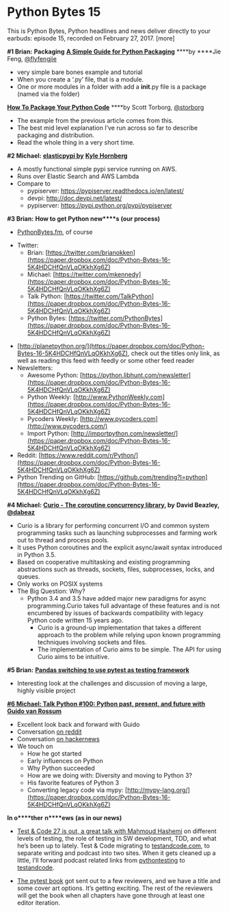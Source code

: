 # Python Bytes 15

This is Python Bytes, Python headlines and news deliver directly to your earbuds: episode 15, recorded on February 27, 2017.  [more]

**#1 Brian:**  **Packaging**
[**A Simple Guide for Python Packaging**](https://medium.com/small-things-about-python/lets-talk-about-python-packaging-6d84b81f1bb5#.b9ww4h4xt) ****by ****Jie Feng, [@flyfengjie](https://twitter.com/flyfengjie)

- very simple bare bones example and tutorial
- When you create a ‘.py’ file, that is a module.
- One or more modules in a folder with add a __init__.py file is a package (named via the folder)

[**How To Package Your Python Code**](http://python-packaging.readthedocs.io/en/latest/) ****by Scott Torborg, [@storborg](https://twitter.com/storborg)

- The example from the previous article comes from this.
- The best mid level explanation I’ve run across so far to describe packaging and distribution.
- Read the whole thing in a very short time.

**#2 Michael:** [**elasticpypi by**](https://github.com/khornberg/elasticpypi) [**Kyle Hornberg**](https://github.com/khornberg/elasticpypi)

- A mostly functional simple pypi service running on AWS.
- Runs over Elastic Search and AWS Lambda
- Compare to
  - pypiserver: https://pypiserver.readthedocs.io/en/latest/
  - devpi: http://doc.devpi.net/latest/
  - pypiserver: https://pypi.python.org/pypi/pypiserver

**#3 Brian:** **How to get Python new****s (our process)**

- [PythonBytes.fm](https://pythonbytes.fm), of course
* Twitter: 
	* Brian: [https://twitter.com/brianokken](https://paper.dropbox.com/doc/Python-Bytes-16-5K4HDCHfQnVLqOKkhXg6Z)
	* Michael: [https://twitter.com/mkennedy](https://paper.dropbox.com/doc/Python-Bytes-16-5K4HDCHfQnVLqOKkhXg6Z)
	* Talk Python: [https://twitter.com/TalkPython](https://paper.dropbox.com/doc/Python-Bytes-16-5K4HDCHfQnVLqOKkhXg6Z)
	* Python Bytes: [https://twitter.com/PythonBytes](https://paper.dropbox.com/doc/Python-Bytes-16-5K4HDCHfQnVLqOKkhXg6Z)
- [http://planetpython.org/](https://paper.dropbox.com/doc/Python-Bytes-16-5K4HDCHfQnVLqOKkhXg6Z), check out the titles only link, as well as reading this feed with feedly or some other feed reader
- Newsletters:
	- Awesome Python: [https://python.libhunt.com/newsletter](https://paper.dropbox.com/doc/Python-Bytes-16-5K4HDCHfQnVLqOKkhXg6Z)
	- Python Weekly: [http://www.PythonWeekly.com](https://paper.dropbox.com/doc/Python-Bytes-16-5K4HDCHfQnVLqOKkhXg6Z)
	- Pycoders Weekly: [http://www.pycoders.com](http://www.pycoders.com/)
	- Import Python: [http://importpython.com/newsletter/](https://paper.dropbox.com/doc/Python-Bytes-16-5K4HDCHfQnVLqOKkhXg6Z)
- Reddit: [https://www.reddit.com/r/Python/](https://paper.dropbox.com/doc/Python-Bytes-16-5K4HDCHfQnVLqOKkhXg6Z)
- Python Trending on GitHub: [https://github.com/trending?l=python](https://paper.dropbox.com/doc/Python-Bytes-16-5K4HDCHfQnVLqOKkhXg6Z)

**#4 Michael:** [**Curio - The coroutine concurrency library**](https://github.com/dabeaz/curio)**, by** **David Beazley,** [**@dabeaz**](https://twitter.com/dabeaz)

- Curio is a library for performing concurrent I/O and common system programming tasks such as launching subprocesses and farming work out to thread and process pools.
- It uses Python coroutines and the explicit async/await syntax introduced in Python 3.5.
- Based on cooperative multitasking and existing programming abstractions such as threads, sockets, files, subprocesses, locks, and queues.
- Only works on POSIX systems
- The Big Question: Why?
	- Python 3.4 and 3.5 have added major new paradigms for async programming.Curio takes full advantage of these features and is not encumbered by issues of backwards compatibility with legacy Python code written 15 years ago.
		- Curio is a ground-up implementation that takes a different approach to the problem while relying upon known programming techniques involving sockets and files.
		- The implementation of Curio aims to be simple. The API for using Curio aims to be intuitive.

**#5 Brian:** [**Pandas switching to use pytest as testing framework**](https://www.reddit.com/r/Python/comments/5v6xsf/pandas_switching_to_use_pytest_as_testing/)

- Interesting look at the challenges and discussion of moving a large, highly visible project

[**#6 Michael: Talk Python #100: Python past, present, and future with Guido van Rossum**](https://talkpython.fm/episodes/show/100/python-past-present-and-future-with-guido-van-rossum)

- Excellent look back and forward with Guido
- Conversation [on reddit](https://www.reddit.com/r/Python/comments/5vmvtj/python_past_present_and_future_with_guido_van/)
- Conversation [on hackernews](https://news.ycombinator.com/item?id=13710803)
- We touch on
	- How he got started
	- Early influences on Python
	- Why Python succeeded
	- How are we doing with: Diversity and moving to Python 3?
	- His favorite features of Python 3
	- Converting legacy code via mypy: [http://mypy-lang.org/](https://paper.dropbox.com/doc/Python-Bytes-16-5K4HDCHfQnVLqOKkhXg6Z)

**In o****ther** **n****ews** **(as in our news)**

- [Test & Code 27 is out, a great talk with Mahmoud Hashemi](http://testandcode.com/27) on different levels of testing, the role of testing in SW development, TDD, and what he’s been up to lately. Test & Code migrating to [testandcode.com](http://testandcode.com), to separate writing and podcast into two sites. When it gets cleaned up a little, I’ll forward podcast related links from [pythontesting](http://pythontesting.net) to [testandcode](http://testandcode.com).

 

- [The pytest book](http://pythontesting.net/book/pytest) got sent out to a few reviewers, and we have a title and some cover art options. It’s getting exciting. The rest of the reviewers will get the book when all chapters have gone through at least one editor iteration.
